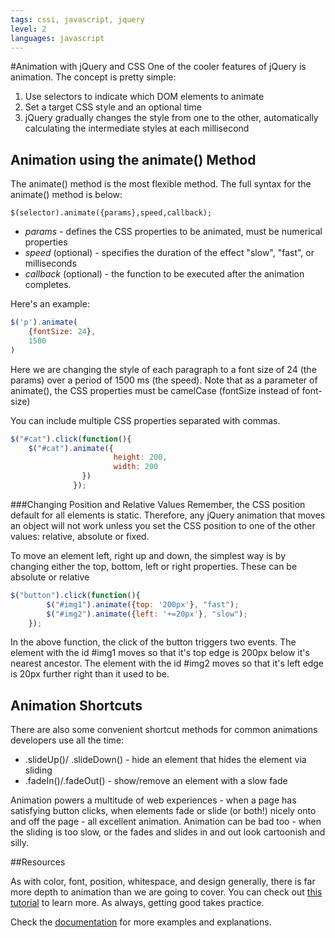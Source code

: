 ```yaml
---
tags: cssi, javascript, jquery
level: 2
languages: javascript
---
```

#Animation with jQuery and CSS
One of the cooler features of jQuery is animation. The concept is pretty simple:

1. Use selectors to indicate which DOM elements to animate
2. Set a target CSS style and an optional time
3. jQuery gradually changes the style from one to the other, automatically calculating the intermediate styles at each millisecond

## Animation using the animate() Method
The animate() method is the most flexible method. The full syntax for the animate() method is below:

`$(selector).animate({params},speed,callback);`

* *params* - defines the CSS properties to be animated, must be numerical properties
* *speed* (optional) - specifies the duration of the effect "slow", "fast", or milliseconds
* *callback* (optional) - the function to be executed after the animation completes.

Here's an example:
```js
$('p').animate(
    {fontSize: 24},
    1500
)
```
Here we are changing the style of each paragraph to a font size of 24 (the params) over a period of 1500 ms (the speed). Note that as a parameter of animate(), the CSS properties must be camelCase (fontSize instead of font-size)

You can include multiple CSS properties separated with commas.
```js
$("#cat").click(function(){
    $("#cat").animate({
                       height: 200,
                       width: 200
                })
              });
```

###Changing Position and Relative Values
Remember, the CSS  position default for all elements is static. Therefore, any jQuery animation that moves an object will not work unless you set the CSS position to one of the other values: relative, absolute or fixed.

To move an element left, right up and down, the simplest way is by changing either the top, bottom, left or right properties. These can be absolute or relative

```javascript
$("button").click(function(){
        $("#img1").animate({top: '200px'}, "fast");
        $("#img2").animate({left: '+=20px'}, "slow");
    });

```

In the above function, the click of the button triggers two events. The element with the id #img1 moves so that it's top edge is 200px below it's nearest ancestor. The element with the id #img2 moves so that it's left edge is 20px further right than it used to be.

## Animation Shortcuts
There are also some convenient shortcut methods for common animations developers use all the time:
* .slideUp()/ .slideDown() - hide an element that hides the element via sliding
* .fadeIn()/.fadeOut() - show/remove an element with a slow fade


Animation powers a multitude of web experiences - when a page has satisfying button clicks, when elements fade or slide (or both!) nicely onto and off the page - all excellent animation. Animation can be bad too - when the sliding is too slow, or the fades and slides in and out look cartoonish and silly.

##Resources

As with color, font, position, whitespace, and design generally, there is far more depth to animation than we are going to cover. You can check out [this tutorial](http://www.sitepoint.com/guide-jquery-animate-method/) to learn more. As always, getting good takes practice.

Check the [documentation](https://api.jquery.com/category/effects/) for more examples and explanations.
